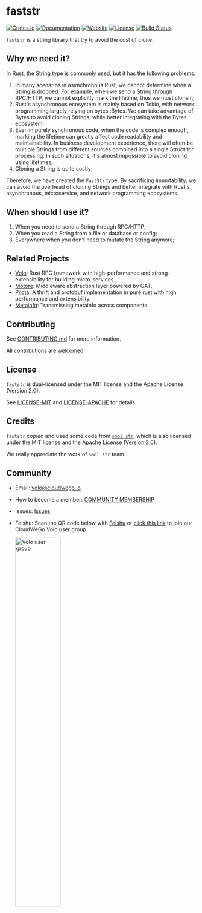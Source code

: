 # faststr

[![Crates.io](https://img.shields.io/crates/v/faststr)](https://crates.io/crates/faststr)
[![Documentation](https://docs.rs/faststr/badge.svg)](https://docs.rs/faststr)
[![Website](https://img.shields.io/website?up_message=cloudwego&url=https%3A%2F%2Fwww.cloudwego.io%2F)](https://www.cloudwego.io/)
[![License](https://img.shields.io/crates/l/faststr)](#license)
[![Build Status][actions-badge]][actions-url]

[actions-badge]: https://github.com/volo-rs/faststr/actions/workflows/ci.yaml/badge.svg
[actions-url]: https://github.com/volo-rs/faststr/actions

`faststr` is a string library that try to avoid the cost of clone.

## Why we need it?

In Rust, the String type is commonly used, but it has the following problems:

1. In many scenarios in asynchronous Rust, we cannot determine when a String is dropped. For example, when we send a String through RPC/HTTP, we cannot explicitly mark the lifetime, thus we must clone it;
2. Rust's asynchronous ecosystem is mainly based on Tokio, with network programming largely relying on bytes::Bytes. We can take advantage of Bytes to avoid cloning Strings, while better integrating with the Bytes ecosystem;
3. Even in purely synchronous code, when the code is complex enough, marking the lifetime can greatly affect code readability and maintainability. In business development experience, there will often be multiple Strings from different sources combined into a single Struct for processing. In such situations, it's almost impossible to avoid cloning using lifetimes;
4. Cloning a String is quite costly;

Therefore, we have created the `FastStr` type. By sacrificing immutability, we can avoid the overhead of cloning Strings and better integrate with Rust's asynchronous, microservice, and network programming ecosystems.

## When should I use it?

1. When you need to send a String through RPC/HTTP;
2. When you read a String from a file or database or config;
3. Everywhere when you don't need to mutate the String anymore;

## Related Projects

- [Volo][Volo]: Rust RPC framework with high-performance and strong-extensibility for building micro-services.
- [Motore][Motore]: Middleware abstraction layer powered by GAT.
- [Pilota][Pilota]: A thrift and protobuf implementation in pure rust with high performance and extensibility.
- [Metainfo][Metainfo]: Transmissing metainfo across components.

## Contributing

See [CONTRIBUTING.md](https://github.com/volo-rs/faststr/blob/main/CONTRIBUTING.md) for more information.

All contributions are welcomed!

## License

`faststr` is dual-licensed under the MIT license and the Apache License (Version 2.0).

See [LICENSE-MIT](https://github.com/volo-rs/faststr/blob/main/LICENSE-MIT) and [LICENSE-APACHE](https://github.com/volo-rs/faststr/blob/main/LICENSE-APACHE) for details.

## Credits

`faststr` copied and used some code from [`smol_str`](https://github.com/rust-analyzer/smol_str), which is also licensed under the MIT license and the Apache License (Version 2.0).

We really appreciate the work of `smol_str` team.

## Community

- Email: [volo@cloudwego.io](mailto:volo@cloudwego.io)
- How to become a member: [COMMUNITY MEMBERSHIP](https://github.com/cloudwego/community/blob/main/COMMUNITY_MEMBERSHIP.md)
- Issues: [Issues](https://github.com/volo-rs/faststr/issues)
- Feishu: Scan the QR code below with [Feishu](https://www.feishu.cn/) or [click this link](https://applink.feishu.cn/client/chat/chatter/add_by_link?link_token=b34v5470-8e4d-4c7d-bf50-8b2917af026b) to join our CloudWeGo Volo user group.

  <img src="https://github.com/volo-rs/faststr/raw/main/.github/assets/volo-feishu-user-group.png" alt="Volo user group" width="50%" height="50%" />

[Volo]: https://github.com/cloudwego/volo
[Motore]: https://github.com/cloudwego/motore
[Pilota]: https://github.com/cloudwego/pilota
[Metainfo]: https://github.com/cloudwego/metainfo
